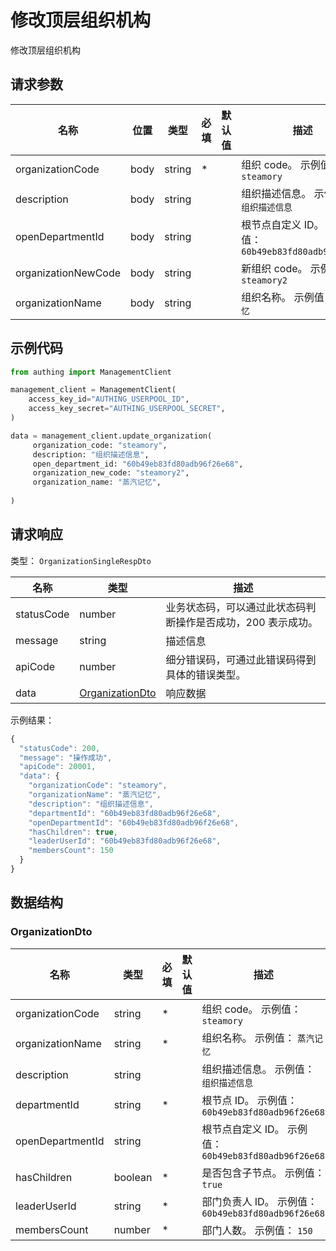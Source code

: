 # 修改顶层组织机构

<!--
  警告⚠️：
  不要直接修改该文档，
  https://github.com/Authing/authing-docs-factory
  使用该项目进行生成
-->

修改顶层组织机构

## 请求参数

| 名称 | 位置 | 类型 | 必填 | 默认值 | 描述 |
| ---- | --- | ---- | ---- | ---- | ---- |
| organizationCode | body | string | \* |  | 组织 code。 示例值： `steamory` |
| description | body | string |  |  | 组织描述信息。 示例值： `组织描述信息` |
| openDepartmentId | body | string |  |  | 根节点自定义 ID。 示例值： `60b49eb83fd80adb96f26e68` |
| organizationNewCode | body | string |  |  | 新组织 code。 示例值： `steamory2` |
| organizationName | body | string |  |  | 组织名称。 示例值： `蒸汽记忆` |


## 示例代码

```py
from authing import ManagementClient

management_client = ManagementClient(
    access_key_id="AUTHING_USERPOOL_ID",
    access_key_secret="AUTHING_USERPOOL_SECRET",
)

data = management_client.update_organization(
     organization_code: "steamory",
     description: "组织描述信息",
     open_department_id: "60b49eb83fd80adb96f26e68",
     organization_new_code: "steamory2",
     organization_name: "蒸汽记忆",
  
)
```



## 请求响应

类型： `OrganizationSingleRespDto`

| 名称 | 类型 | 描述 |
| ---- | ---- | ---- |
| statusCode | number | 业务状态码，可以通过此状态码判断操作是否成功，200 表示成功。 |
| message | string | 描述信息 |
| apiCode | number | 细分错误码，可通过此错误码得到具体的错误类型。 |
| data | <a href="#OrganizationDto">OrganizationDto</a> | 响应数据 |



示例结果：

```js
{
  "statusCode": 200,
  "message": "操作成功",
  "apiCode": 20001,
  "data": {
    "organizationCode": "steamory",
    "organizationName": "蒸汽记忆",
    "description": "组织描述信息",
    "departmentId": "60b49eb83fd80adb96f26e68",
    "openDepartmentId": "60b49eb83fd80adb96f26e68",
    "hasChildren": true,
    "leaderUserId": "60b49eb83fd80adb96f26e68",
    "membersCount": 150
  }
}
```

## 数据结构


### <a id="OrganizationDto"></a> OrganizationDto

| 名称 | 类型 | 必填 |默认值| 描述 |
| ---- |  ---- | ---- | --- | ---- |
| organizationCode | string | \* |  | 组织 code。 示例值： `steamory`  |
  | organizationName | string | \* |  | 组织名称。 示例值： `蒸汽记忆`  |
  | description | string |  |  | 组织描述信息。 示例值： `组织描述信息`  |
  | departmentId | string | \* |  | 根节点 ID。 示例值： `60b49eb83fd80adb96f26e68`  |
  | openDepartmentId | string |  |  | 根节点自定义 ID。 示例值： `60b49eb83fd80adb96f26e68`  |
  | hasChildren | boolean | \* |  | 是否包含子节点。 示例值： `true`  |
  | leaderUserId | string | \* |  | 部门负责人 ID。 示例值： `60b49eb83fd80adb96f26e68`  |
  | membersCount | number | \* |  | 部门人数。 示例值： `150`  |
  

